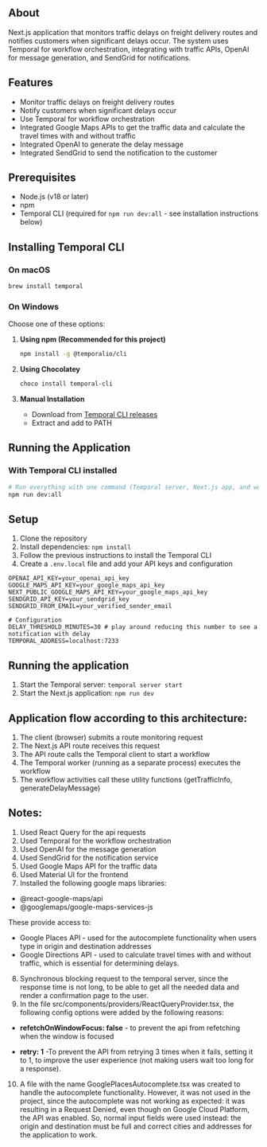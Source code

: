 ## About
Next.js application that monitors traffic delays on freight delivery routes and notifies customers when significant delays occur. The system uses Temporal for workflow orchestration, integrating with traffic APIs, OpenAI for message generation, and SendGrid for notifications.

## Features
- Monitor traffic delays on freight delivery routes
- Notify customers when significant delays occur
- Use Temporal for workflow orchestration
- Integrated Google Maps APIs to get the traffic data and calculate the travel times with and without traffic
- Integrated OpenAI to generate the delay message
- Integrated SendGrid to send the notification to the customer

## Prerequisites

- Node.js (v18 or later)
- npm
- Temporal CLI (required for `npm run dev:all` - see installation instructions below)

## Installing Temporal CLI

### On macOS
```bash
brew install temporal
```

### On Windows
Choose one of these options:

1. **Using npm (Recommended for this project)**
   ```bash
   npm install -g @temporalio/cli
   ```

2. **Using Chocolatey**
   ```powershell
   choco install temporal-cli
   ```

3. **Manual Installation**
   - Download from [Temporal CLI releases](https://github.com/temporalio/cli/releases)
   - Extract and add to PATH

## Running the Application

### With Temporal CLI installed
```bash
# Run everything with one command (Temporal server, Next.js app, and worker)
npm run dev:all
```

## Setup
1. Clone the repository
2. Install dependencies: `npm install`
3. Follow the previous instructions to install the Temporal CLI
4. Create a `.env.local` file and add your API keys and configuration

```# APIKeys
OPENAI_API_KEY=your_openai_api_key
GOOGLE_MAPS_API_KEY=your_google_maps_api_key
NEXT_PUBLIC_GOOGLE_MAPS_API_KEY=your_google_maps_api_key
SENDGRID_API_KEY=your_sendgrid_key
SENDGRID_FROM_EMAIL=your_verified_sender_email

# Configuration
DELAY_THRESHOLD_MINUTES=30 # play around reducing this number to see a notification with delay
TEMPORAL_ADDRESS=localhost:7233
```

## Running the application
1. Start the Temporal server: `temporal server start`
2. Start the Next.js application: `npm run dev`

## Application flow according to this architecture:

1. The client (browser) submits a route monitoring request
2. The Next.js API route receives this request
3. The API route calls the Temporal client to start a workflow
4. The Temporal worker (running as a separate process) executes the workflow
5. The workflow activities call these utility functions (getTrafficInfo, generateDelayMessage)


## Notes:
1. Used React Query for the api requests
2. Used Temporal for the workflow orchestration
3. Used OpenAI for the message generation
4. Used SendGrid for the notification service
5. Used Google Maps API for the traffic data
6. Used Material UI for the frontend
7. Installed the following google maps libraries:
- @react-google-maps/api
- @googlemaps/google-maps-services-js

These provide access to:
- Google Places API - used for the autocomplete functionality when users type in origin and destination addresses
- Google Directions API - used to calculate travel times with and without traffic, which is essential for determining delays.
8. Synchronous blocking request to the temporal server, since the response time is not long, to be able to get all the needed data and render a confirmation page to the user.
9. In the file src/components/providers/ReactQueryProvider.tsx, the following config options were added by the following reasons:
- **refetchOnWindowFocus: false** - to prevent the api from refetching when the window is focused

- **retry: 1** -To prevent the API from retrying 3 times when it fails, setting it to 1, to improve the user experience (not making users wait too long for a response).
10. A file with the name GooglePlacesAutocomplete.tsx was created to handle the autocomplete functionality. However, it was not used in the project, since the autocomplete was not working as expected: it was resulting in a Request Denied, even though on Google Cloud Platform, the API was enabled. So, normal input fields were used instead: the origin and destination must be full and correct cities and addresses for the application to work.






